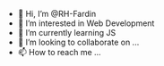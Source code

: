 - 👋 Hi, I’m @RH-Fardin
- 👀 I’m interested in Web Development
- 🌱 I’m currently learning JS
- 💞️ I’m looking to collaborate on ...
- 📫 How to reach me ...

<!---
RH-Fardin/RH-Fardin is a ✨ special ✨ repository because its `README.md` (this file) appears on your GitHub profile.
You can click the Preview link to take a look at your changes.
--->
